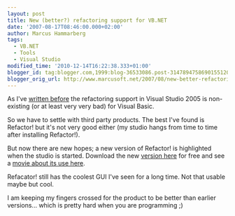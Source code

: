 ```yaml
---
layout: post
title: New (better?) refactoring support for VB.NET
date: '2007-08-17T08:46:00.000+02:00'
author: Marcus Hammarberg
tags:
  - VB.NET
  - Tools
  - Visual Studio
modified_time: '2010-12-14T16:22:38.333+01:00'
blogger_id: tag:blogger.com,1999:blog-36533086.post-3147894758690155120
blogger_orig_url: http://www.marcusoft.net/2007/08/new-better-refactoring-support-for.html
---
```


As I've [written
before](http://marcushammarberg.blogspot.com/2007/06/refactoring-support-for-vb.html)
the <span
id="SPELLING_ERROR_0"
class="blsp-spelling-error">refactoring support in Visual
Studio 2005 is non-existing (or at least very very
bad) for Visual Basic.

So we have to settle with third party products. The best I've found
is Refactor! but it's not very
good either (my studio hangs from time to time after installing
Refactor!).

But now there are new hopes; a new version of Refactor! is highlighted when
the studio is started. Download the new [version
here](http://downloads.devexpress.com/IDETools/VB/RefactorVB.NET-2.5.0.exe)
for free and see a [movie about its use
here](http://msdn.microsoft.com/msdntv/episode.aspx?xml=episodes/en/20060608vbasicjs/manifest.xml).

Refacator! still has the coolest GUI
<span id="SPELLING_ERROR_5" class="blsp-spelling-corrected">I've
seen for a long time. Not that usable maybe but cool.

I am keeping my fingers crossed for the product to be better than
earlier versions... which is pretty hard when you are programming ;)
